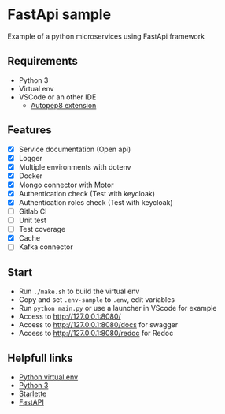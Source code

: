 # FastApi sample

Example of a python microservices using FastApi framework

## Requirements

- Python 3
- Virtual env
- VSCode or an other IDE
  - [Autopep8 extension](https://marketplace.visualstudio.com/items?itemName=himanoa.Python-autopep8)

## Features

- [x] Service documentation (Open api)
- [x] Logger
- [x] Multiple environments with dotenv
- [x] Docker
- [x] Mongo connector with Motor
- [x] Authentication check (Test with keycloak)
- [x] Authentication roles check (Test with keycloak)
- [ ] Gitlab CI
- [ ] Unit test
- [ ] Test coverage
- [x] Cache
- [ ] Kafka connector

## Start

- Run `./make.sh` to build the virtual env
- Copy and set `.env-sample` to `.env`, edit variables
- Run `python main.py` or use a launcher in VScode for example
- Access to http://127.0.0.1:8080/
- Access to http://127.0.0.1:8080/docs for swagger
- Access to http://127.0.0.1:8080/redoc for Redoc

## Helpfull links

- [Python virtual env](https://python-guide-pt-br.readthedocs.io/fr/latest/dev/virtualenvs.htmls)
- [Python 3](https://www.python.org/)
- [Starlette](https://www.starlette.io/websockets/)
- [FastAPI](https://fastapi.tiangolo.com//)
